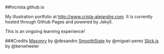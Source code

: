 ##hicrista.github.io

My illustration portfolio at http://www.crista-alejandre.com. 
It is currently hosted through Github Pages and powered by Jekyll. 

This is an ongoing learning experience! 

###Credits
[Masonry](https://github.com/desandro/masonry) by @desandro 
[SmoothState](https://github.com/miguel-perez/smoothState.js) by @miguel-perez
[Slick.js](https://github.com/kenwheeler/slick) by @kenwheeler
